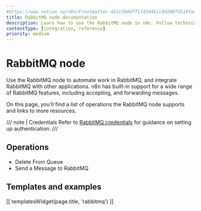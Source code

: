 ```yaml
---
#https://www.notion.so/n8n/Frontmatter-432c2b8dff1f43d4b1c8d20075510fe4
title: RabbitMQ node documentation
description: Learn how to use the RabbitMQ node in n8n. Follow technical documentation to integrate RabbitMQ node into your workflows.
contentType: [integration, reference]
priority: medium
---
```


# RabbitMQ node

Use the RabbitMQ node to automate work in RabbitMQ, and integrate RabbitMQ with other applications. n8n has built-in support for a wide range of RabbitMQ features, including accepting, and forwarding messages. 

On this page, you'll find a list of operations the RabbitMQ node supports and links to more resources.

/// note | Credentials
Refer to [RabbitMQ credentials](/integrations/builtin/credentials/rabbitmq/) for guidance on setting up authentication. 
///

## Operations

* Delete From Queue
* Send a Message to RabbitMQ

## Templates and examples

<!-- see https://www.notion.so/n8n/Pull-in-templates-for-the-integrations-pages-37c716837b804d30a33b47475f6e3780 -->
[[ templatesWidget(page.title, 'rabbitmq') ]]
